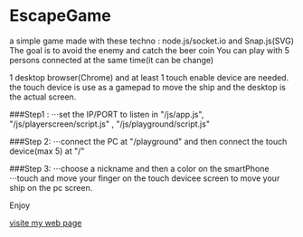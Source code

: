 EscapeGame
==========

a simple game made with these techno :
node.js/socket.io and Snap.js(SVG)
The goal is to avoid the enemy and catch the beer coin
You can play with 5 persons connected at the same time(it can be change)

1 desktop browser(Chrome) and at least 1 touch enable device are needed.
the touch device is use as a gamepad to move the ship and the desktop is the actual screen.

###Step1 :
⋅⋅⋅set the IP/PORT to listen in "/js/app.js", "/js/playerscreen/script.js" , "/js/playground/script.js"

###Step 2:
⋅⋅⋅connect the PC at "/playground" and then connect the touch device(max 5) at "/"


###Step 3:
⋅⋅⋅choose a nickname and then a color on the smartPhone
⋅⋅⋅touch and move your finger on the touch devicee screen to move your ship on the pc screen.



Enjoy


[visite my web page](http://www.sylro.fr/en.html)


